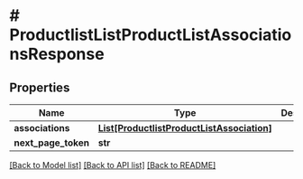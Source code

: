 # # ProductlistListProductListAssociationsResponse


## Properties 


Name | Type | Description | Notes
------------ | ------------- | ------------- | -------------
**associations**| [**List[ProductlistProductListAssociation]**](ProductlistProductListAssociation.md) |   | [optional]
**next_page_token**| **str** |   | [optional]


[[Back to Model list]](../../README.md#models) [[Back to API list]](../../README.md#endpoints) [[Back to README]](../../README.md)

